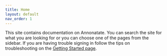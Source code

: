 ```yaml
---
title: Home
layout: default
nav_order: 1
---
```


This site contains documentation on Annonatate. You can search the site for what you are looking for or you can choose one of the pages from the sidebar. If you are having trouble signing in follow the tips on troubleshooting on the [Getting Started page](https://annonatate.github.io/annonatate-help/getting-started).
